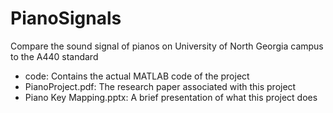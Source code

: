 # PianoSignals
Compare the sound signal of pianos on University of North Georgia campus to the A440 standard

- code: Contains the actual MATLAB code of the project
- PianoProject.pdf: The research paper associated with this project
- Piano Key Mapping.pptx: A brief presentation of what this project does
